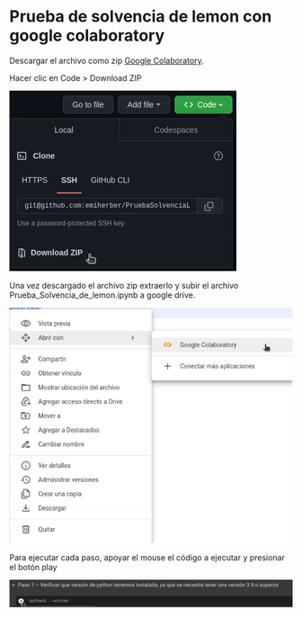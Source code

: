 # Prueba de solvencia de lemon con google colaboratory

Descargar el archivo como zip [Google Colaboratory](https://github.com/emiherber/PruebaSolvenciaLemon).

Hacer clic en Code > Download ZIP

![Captura desde 2023-02-09 00-37-52.png](/img/Captura%20desde%202023-02-09%2000-37-52.png)

Una vez descargado el archivo zip extraerlo y subir el archivo Prueba_Solvencia_de_lemon.ipynb a google drive.

![Captura desde 2023-02-09 00-47-04.png](/img/Captura%20desde%202023-02-09%2000-47-04.png)

Para ejecutar cada paso, apoyar el mouse el código a ejecutar y presionar el botón play

![Captura desde 2023-02-09 00-47-04.png](/img/Captura%20desde%202023-02-09%2000-49-53.png)
